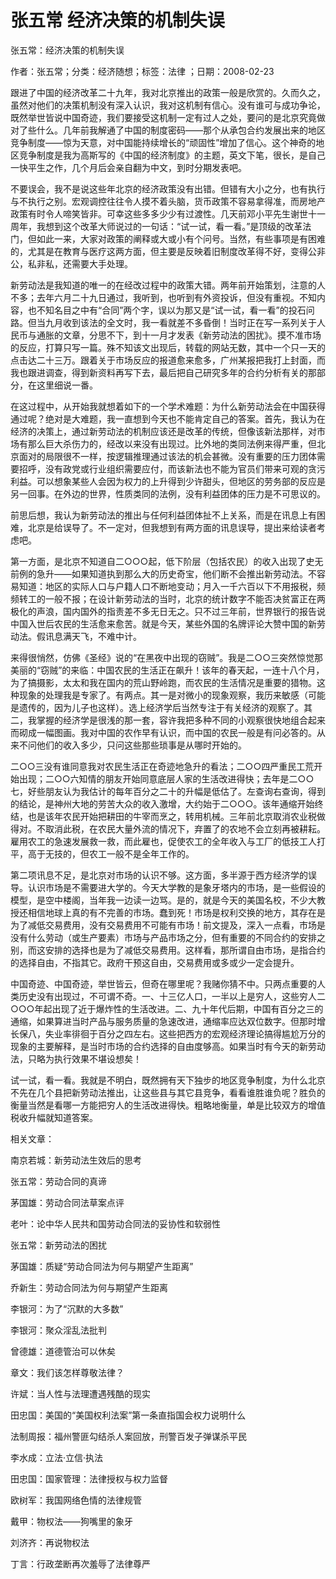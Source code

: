 # 张五常  经济决策的机制失误  
  
张五常：经济决策的机制失误  
作者：张五常；分类：经济随想；标签：法律 ；日期：2008-02-23  
跟进了中国的经济改革二十九年，我对北京推出的政策一般是欣赏的。久而久之，虽然对他们的决策机制没有深入认识，我对这机制有信心。没有谁可与成功争论，既然举世皆说中国奇迹，我们要接受这机制一定有过人之处，要问的是北京究竟做对了些什么。几年前我解通了中国的制度密码——那个从承包合约发展出来的地区竞争制度——惊为天意，对中国能持续增长的“顽固性”增加了信心。这个神奇的地区竞争制度是我为高斯写的《中国的经济制度》的主题，英文下笔，很长，是自己一快平生之作，几个月后会亲自翻为中文，到时分期发表吧。  
不要误会，我不是说这些年北京的经济政策没有出错。但错有大小之分，也有执行与不执行之别。宏观调控往往令人摸不着头脑，货币政策不容易拿得准，而房地产政策有时令人啼笑皆非。可幸这些多多少少有过渡性。几天前邓小平先生谢世十一周年，我想到这个改革大师说过的一句话：“试一试，看一看。”是顶级的改革法门，但如此一来，大家对政策的阐释或大或小有个问号。当然，有些事项是有困难的，尤其是在教育与医疗这两方面，但主要是反映着旧制度改革得不好，变得公非公，私非私，还需要大手处理。  
新劳动法是我知道的唯一的在经改过程中的政策大错。两年前开始策划，注意的人不多；去年六月二十九日通过，我听到，也听到有外资投诉，但没有重视。不知内容，也不知名目之中有“合同”两个字，误以为那又是“试一试，看一看”的投石问路。但当九月收到该法的全文时，我一看就差不多昏倒！当时正在写一系列关于人民币与通胀的文章，分思不下，到十一月才发表《新劳动法的困扰》。摸不准市场的反应，打算只写一篇。殊不知该文出现后，转载的网站无数，其中一个只一天的点击达二十三万。跟着关于市场反应的报道愈来愈多，广州某报把我打上封面，而我也跟进调查，得到新资料再写下去，最后把自己研究多年的合约分析有关的那部分，在这里细说一番。  
在这过程中，从开始我就想着如下的一个学术难题：为什么新劳动法会在中国获得通过呢？绝对是大难题，我一直想到今天也不能肯定自己的答案。首先，我认为在经济的决策上，通过新劳动法的机制应该还是改革的传统，但像该新法那样，对市场有那么巨大杀伤力的，经改以来没有出现过。比外地的类同法例来得严重，但北京面对的局限很不一样，按逻辑推理通过该法的机会甚微。没有重要的压力团体需要招呼，没有政党或行业组织需要应付，而该新法也不能为官员们带来可观的贪污利益。可以想象某些人会因为权力的上升得到少许甜头，但地区的劳务部的反应是另一回事。在外边的世界，性质类同的法例，没有利益团体的压力是不可思议的。  
前思后想，我认为新劳动法的推出与任何利益团体扯不上关系，而是在讯息上有困难，北京是给误导了。不一定对，但我想到有两方面的讯息误导，提出来给读者考虑吧。  
第一方面，是北京不知道自二○○○起，低下阶层（包括农民）的收入出现了史无前例的急升——如果知道执到那么大的历史奇宝，他们断不会推出新劳动法。不容易知道：地区的实际人口与户籍人口不断地变动；月入一千六百以下不用报税，频频转工的一般不报；在设计新劳动法的当时，北京的统计数字不能否决贫富正在两极化的声浪，国内国外的指责差不多无日无之。只不过三年前，世界银行的报告说中国入世后农民的生活愈来愈苦。就是今天，某些外国的名牌评论大赞中国的新劳动法。假讯息满天飞，不难中计。  
来得很悄然，仿佛《圣经》说的“在黑夜中出现的窃贼”。我是二○○三突然惊觉那美丽的“窃贼”的来临：中国农民的生活正在飙升！该年的春天起，一连十八个月，为了搞摄影，太太和我在国内的荒山野岭跑，而农民的生活情况是重要的猎物。这种现象的处理我是专家了。有两点。其一是对微小的现象观察，我历来敏感（可能是遗传的，因为儿子也这样）。选上经济学后当然专注于有关经济的观察了。其二，我掌握的经济学是很浅的那一套，容许我把多种不同的小观察很快地组合起来而砌成一幅图画。我对中国的农作早有认识，而中国的农民一般是有问必答的。从来不问他们的收入多少，只问这些那些琐事是从哪时开始的。  
二○○三没有谁同意我对农民生活正在奇迹地急升的看法；二○○四严重民工荒开始出现；二○○六知情的朋友开始同意底层人家的生活改进得快；去年是二○○七，好些朋友认为我估计的每年百分之二十的升幅是低估了。左查询右查询，得到的结论，是神州大地的劳苦大众的收入激增，大约始于二○○○。该年通缩开始终结，也是该年农民开始把耕田的牛宰而烹之，转用机械。三年前北京取消农业税做得对。不取消此税，在农民大量外流的情况下，弃置了的农地不会立刻再被耕耘。雇用农工的急速发展救一救，而此雇也，促使农工的全年收入与工厂的低技工人打平，高于无技的，但农工一般不是全年工作的。  
第二项讯息不足，是北京对市场的认识不够。这方面，多半源于西方经济学的误导。认识市场是不需要进大学的。今天大学教的是象牙塔内的市场，是一些假设的模型，是空中楼阁，当年我一边读一边骂。是的，就是今天的美国名校，不少大教授还相信地球上真的有不完善的市场。蠢到死！市场是权利交换的地方，其存在是为了减低交易费用，没有交易费用不可能有市场！前文提及，深入一点看，市场是没有什么劳动（或生产要素）市场与产品市场之分，但有重要的不同合约的安排之别，而这安排的选择也是为了减低交易费用。这样看，那所谓自由市场，是指合约的选择自由，不指其它。政府干预这自由，交易费用或多或少一定会提升。  
中国奇迹、中国奇迹，举世皆云，但奇在哪里呢？我赌你猜不中。只两点重要的人类历史没有出现过，不可谓不奇。一、十三亿人口，一半以上是穷人，这些穷人二○○○年起出现了近于爆炸性的生活改进。二、九十年代后期，中国有百分之三的通缩，如果算进当时产品与服务质量的急速改进，通缩率应达双位数字。但那时增长保八，失业率徘徊于百分之四左右。这些把西方的宏观经济理论搞得尴尬万分的现象的主要解释，是当时市场的合约选择的自由度够高。如果当时有今天的新劳动法，只略为执行效果不堪设想矣！  
试一试，看一看。我就是不明白，既然拥有天下独步的地区竞争制度，为什么北京不先在几个县把新劳动法推出，让这些县与其它县竞争，看看谁胜谁负呢？胜负的衡量当然是看哪一方能把穷人的生活改进得快。粗略地衡量，单是比较双方的增值税收升幅就知道答案。  
  
相关文章：  
南京若城：新劳动法生效后的思考  
张五常：劳动合同的真谛  
茅国雄：劳动合同法草案点评  
老叶：论中华人民共和国劳动合同法的妥协性和软弱性  
张五常：新劳动法的困扰  
茅国雄：质疑“劳动合同法为何与期望产生距离”  
乔新生：劳动合同法为何与期望产生距离  
李银河：为了“沉默的大多数”  
李银河：聚众淫乱法批判  
曾德雄：道德管治可以休矣  
章文：我们该怎样尊敬法律？  
许斌：当人性与法理遭遇残酷的现实  
田忠国：美国的“美国权利法案”第一条直指国会权力说明什么  
法制周报：福州警匪勾结杀人案回放，刑警百发子弹谋杀平民  
李水成：立法·立信·执法  
田忠国：国家管理：法律授权与权力监督  
欧树军：我国网络色情的法律规管  
戴甲：物权法——狗嘴里的象牙  
刘济齐：再说物权法  
丁言：行政垄断再次羞辱了法律尊严